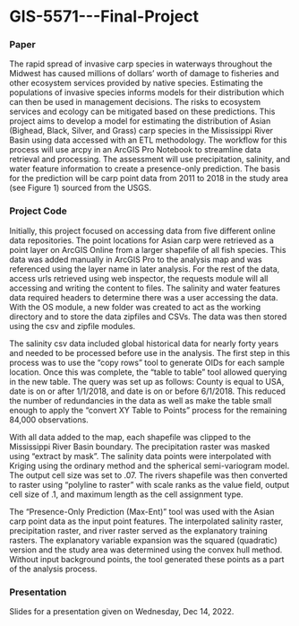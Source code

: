 # GIS-5571---Final-Project

### Paper
The rapid spread of invasive carp species in waterways throughout the Midwest has caused millions of dollars’ worth of damage to fisheries and other ecosystem services provided by native species. Estimating the populations of invasive species informs models for their distribution which can then be used in management decisions. The risks to ecosystem services and ecology can be mitigated based on these predictions. This project aims to develop a model for estimating the distribution of Asian (Bighead, Black, Silver, and Grass) carp species in the Mississippi River Basin using data accessed with an ETL methodology. The workflow for this process will use arcpy in an ArcGIS Pro Notebook to streamline data retrieval and processing. The assessment will use precipitation, salinity, and water feature information to create a presence-only prediction. The basis for the prediction will be carp point data from 2011 to 2018 in the study area (see Figure 1) sourced from the USGS.

### Project Code
Initially, this project focused on accessing data from five different online data repositories. The point locations for Asian carp were retrieved as a point layer on ArcGIS Online from a larger shapefile of all fish species. This data was added manually in ArcGIS Pro to the analysis map and was referenced using the layer name in later analysis. For the rest of the data, access urls retrieved using web inspector, the requests module will all accessing and writing the content to files. The salinity and water features data required headers to determine there was a user accessing the data. With the OS module, a new folder was created to act as the working directory and to store the data zipfiles and CSVs. The data was then stored using the csv and zipfile modules.

The salinity csv data included global historical data for nearly forty years and needed to be processed before use in the analysis. The first step in this process was to use the “copy rows” tool to generate OIDs for each sample location. Once this was complete, the “table to table” tool allowed querying in the new table. The query was set up as follows: County is equal to USA, date is on or after 1/1/2018, and date is on or before 6/1/2018. This reduced the number of redundancies in the data as well as make the table small enough to apply the “convert XY Table to Points” process for the remaining 84,000 observations.

With all data added to the map, each shapefile was clipped to the Mississippi River Basin boundary. The precipitation raster was masked using “extract by mask”. The salinity data points were interpolated with Kriging using the ordinary method and the spherical semi-variogram model. The output cell size was set to .07. The rivers shapefile was then converted to raster using “polyline to raster” with scale ranks as the value field, output cell size of .1, and maximum length as the cell assignment type.

The “Presence-Only Prediction (Max-Ent)” tool was used with the Asian carp point data as the input point features. The interpolated salinity raster, precipitation raster, and river raster served as the explanatory training rasters. The explanatory variable expansion was the squared (quadratic) version and the study area was determined using the convex hull method. Without input background points, the tool generated these points as a part of the analysis process.

### Presentation
Slides for a presentation given on Wednesday, Dec 14, 2022.

